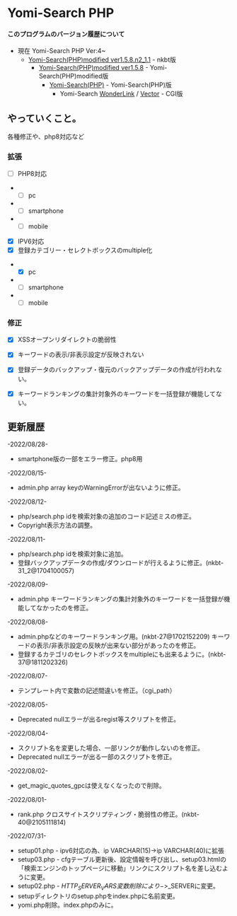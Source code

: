 # Yomi-Search PHP

#### このプログラムのバージョン履歴について
* 現在 Yomi-Search PHP Ver:4~
  * [Yomi-Search(PHP)modified ver1.5.8.n2_1.1](http://www.nkbt.net/yomi/) - nkbt版
    * [Yomi-Search(PHP)modified ver1.5.8](http://yomiphp-mod.sweet82.com/) - Yomi-Search(PHP)modified版
      * [Yomi-Search(PHP)](http://sql.s28.xrea.com/) - Yomi-Search(PHP)版
        * Yomi-Search [WonderLink](http://yomi.pekori.to/) / [Vector](https://www.vector.co.jp/soft/unix/net/se124310.html) - CGI版

## やっていくこと。
各種修正や、php8対応など

### 拡張
- [ ] PHP8対応
- - [ ] pc
- - [ ] smartphone
- - [ ] mobile

- [x] IPV6対応
- [x] 登録カテゴリー・セレクトボックスのmultiple化
- - [x] pc
- - [ ] smartphone
- - [ ] mobile

### 修正
- [x] XSSオープンリダイレクトの脆弱性
- [x] キーワードの表示/非表示設定が反映されない
- [x] 登録データのバックアップ・復元のバックアップデータの作成が行われない。
- [x] キーワードランキングの集計対象外のキーワードを一括登録が機能してない。


## 更新履歴
-2022/08/28-
* smartphone版の一部をエラー修正。php8用

-2022/08/15-
* admin.php array keyのWarningErrorが出ないように修正。

-2022/08/12-
* php/search.php idを検索対象の追加のコード記述ミスの修正。
* Copyright表示方法の調整。

-2022/08/11-
* php/search.php idを検索対象に追加。
* 登録バックアップデータの作成/ダウンロードが行えるように修正。(nkbt-31_2@1704100057)

-2022/08/09-
* admin.php キーワードランキングの集計対象外のキーワードを一括登録が機能してなかったのを修正。

-2022/08/08-
* admin.phpなどのキーワードランキング用。(nkbt-27@1702152209)
 キーワードの表示/非表示設定の反映が出来ない部分があったのを修正。
* 登録するカテゴリのセレクトボックスをmultipleにも出来るように。(nkbt-37@1811202326)
 
-2022/08/07-
* テンプレート内で変数の記述間違いを修正。（cgi_path）

-2022/08/05-
* Deprecated nullエラーが出るregist等スクリプトを修正。
 
-2022/08/04-
* スクリプト名を変更した場合、一部リンクが動作しないのを修正。
* Deprecated nullエラーが出る一部のスクリプトを修正。

-2022/08/02-
* get_magic_quotes_gpcは使えなくなったので削除。

-2022/08/01-
* rank.php クロスサイトスクリプティング・脆弱性の修正。(nkbt-40@2105111814)

-2022/07/31-
* setup01.php - ipv6対応の為、ip VARCHAR(15)->ip VARCHAR(40)に拡張
* setup03.php - cfgテーブル更新後、設定情報を呼び出し、setup03.htmlの「検索エンジンのトップページに移動」リンクにスクリプト名を差し込むように変更。
* setup02.php - $HTTP_SERVER_VARS変数　削除により->$_SERVERに変更。
* setupディレクトリのsetup.phpをindex.phpに名前変更。
* yomi.php削除。index.phpのみに。

